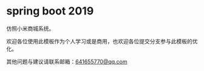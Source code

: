 # spring boot 2019
仿照小米商城系统。

欢迎各位使用此模板作为个人学习或是商用，也欢迎各位提交分支参与此模板的优化。

其他问题与建议请联系邮箱：641655770@qq.com

